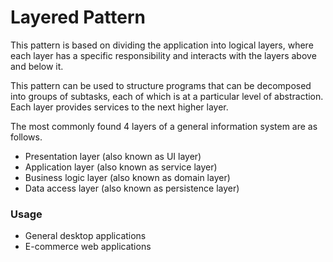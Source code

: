# Layered Pattern

This pattern is based on dividing the application into logical layers, where each layer has a specific responsibility
and interacts with the layers above and below it.

This pattern can be used to structure programs that can be decomposed into groups of subtasks,
each of which is at a particular level of abstraction. Each layer provides services to the next higher layer.

The most commonly found 4 layers of a general information system are as follows.
* Presentation layer (also known as UI layer)
* Application layer (also known as service layer)
* Business logic layer (also known as domain layer)
* Data access layer (also known as persistence layer)

### Usage
* General desktop applications
* E-commerce web applications
